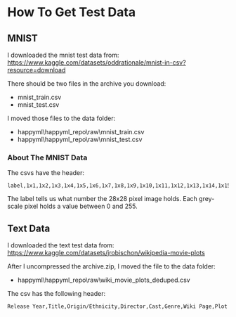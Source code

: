 # How To Get Test Data

## MNIST
I downloaded the mnist test data from:
https://www.kaggle.com/datasets/oddrationale/mnist-in-csv?resource=download

There should be two files in the archive you download:

* mnist_train.csv
* mnist_test.csv

I moved those files to the data folder:

* happyml\happyml_repo\raw\mnist_train.csv
* happyml\happyml_repo\raw\mnist_test.csv


### About The MNIST Data

The csvs have the header:

```
label,1x1,1x2,1x3,1x4,1x5,1x6,1x7,1x8,1x9,1x10,1x11,1x12,1x13,1x14,1x15,1x16,1x17,1x18,1x19,1x20,1x21,1x22,1x23,1x24,1x25,1x26,1x27,1x28,2x1,2x2,2x3,2x4,2x5,2x6,2x7,2x8,2x9,2x10,2x11,2x12,2x13,2x14,2x15,2x16,2x17,2x18,2x19,2x20,2x21,2x22,2x23,2x24,2x25,2x26,2x27,2x28,3x1,3x2,3x3,3x4,3x5,3x6,3x7,3x8,3x9,3x10,3x11,3x12,3x13,3x14,3x15,3x16,3x17,3x18,3x19,3x20,3x21,3x22,3x23,3x24,3x25,3x26,3x27,3x28,4x1,4x2,4x3,4x4,4x5,4x6,4x7,4x8,4x9,4x10,4x11,4x12,4x13,4x14,4x15,4x16,4x17,4x18,4x19,4x20,4x21,4x22,4x23,4x24,4x25,4x26,4x27,4x28,5x1,5x2,5x3,5x4,5x5,5x6,5x7,5x8,5x9,5x10,5x11,5x12,5x13,5x14,5x15,5x16,5x17,5x18,5x19,5x20,5x21,5x22,5x23,5x24,5x25,5x26,5x27,5x28,6x1,6x2,6x3,6x4,6x5,6x6,6x7,6x8,6x9,6x10,6x11,6x12,6x13,6x14,6x15,6x16,6x17,6x18,6x19,6x20,6x21,6x22,6x23,6x24,6x25,6x26,6x27,6x28,7x1,7x2,7x3,7x4,7x5,7x6,7x7,7x8,7x9,7x10,7x11,7x12,7x13,7x14,7x15,7x16,7x17,7x18,7x19,7x20,7x21,7x22,7x23,7x24,7x25,7x26,7x27,7x28,8x1,8x2,8x3,8x4,8x5,8x6,8x7,8x8,8x9,8x10,8x11,8x12,8x13,8x14,8x15,8x16,8x17,8x18,8x19,8x20,8x21,8x22,8x23,8x24,8x25,8x26,8x27,8x28,9x1,9x2,9x3,9x4,9x5,9x6,9x7,9x8,9x9,9x10,9x11,9x12,9x13,9x14,9x15,9x16,9x17,9x18,9x19,9x20,9x21,9x22,9x23,9x24,9x25,9x26,9x27,9x28,10x1,10x2,10x3,10x4,10x5,10x6,10x7,10x8,10x9,10x10,10x11,10x12,10x13,10x14,10x15,10x16,10x17,10x18,10x19,10x20,10x21,10x22,10x23,10x24,10x25,10x26,10x27,10x28,11x1,11x2,11x3,11x4,11x5,11x6,11x7,11x8,11x9,11x10,11x11,11x12,11x13,11x14,11x15,11x16,11x17,11x18,11x19,11x20,11x21,11x22,11x23,11x24,11x25,11x26,11x27,11x28,12x1,12x2,12x3,12x4,12x5,12x6,12x7,12x8,12x9,12x10,12x11,12x12,12x13,12x14,12x15,12x16,12x17,12x18,12x19,12x20,12x21,12x22,12x23,12x24,12x25,12x26,12x27,12x28,13x1,13x2,13x3,13x4,13x5,13x6,13x7,13x8,13x9,13x10,13x11,13x12,13x13,13x14,13x15,13x16,13x17,13x18,13x19,13x20,13x21,13x22,13x23,13x24,13x25,13x26,13x27,13x28,14x1,14x2,14x3,14x4,14x5,14x6,14x7,14x8,14x9,14x10,14x11,14x12,14x13,14x14,14x15,14x16,14x17,14x18,14x19,14x20,14x21,14x22,14x23,14x24,14x25,14x26,14x27,14x28,15x1,15x2,15x3,15x4,15x5,15x6,15x7,15x8,15x9,15x10,15x11,15x12,15x13,15x14,15x15,15x16,15x17,15x18,15x19,15x20,15x21,15x22,15x23,15x24,15x25,15x26,15x27,15x28,16x1,16x2,16x3,16x4,16x5,16x6,16x7,16x8,16x9,16x10,16x11,16x12,16x13,16x14,16x15,16x16,16x17,16x18,16x19,16x20,16x21,16x22,16x23,16x24,16x25,16x26,16x27,16x28,17x1,17x2,17x3,17x4,17x5,17x6,17x7,17x8,17x9,17x10,17x11,17x12,17x13,17x14,17x15,17x16,17x17,17x18,17x19,17x20,17x21,17x22,17x23,17x24,17x25,17x26,17x27,17x28,18x1,18x2,18x3,18x4,18x5,18x6,18x7,18x8,18x9,18x10,18x11,18x12,18x13,18x14,18x15,18x16,18x17,18x18,18x19,18x20,18x21,18x22,18x23,18x24,18x25,18x26,18x27,18x28,19x1,19x2,19x3,19x4,19x5,19x6,19x7,19x8,19x9,19x10,19x11,19x12,19x13,19x14,19x15,19x16,19x17,19x18,19x19,19x20,19x21,19x22,19x23,19x24,19x25,19x26,19x27,19x28,20x1,20x2,20x3,20x4,20x5,20x6,20x7,20x8,20x9,20x10,20x11,20x12,20x13,20x14,20x15,20x16,20x17,20x18,20x19,20x20,20x21,20x22,20x23,20x24,20x25,20x26,20x27,20x28,21x1,21x2,21x3,21x4,21x5,21x6,21x7,21x8,21x9,21x10,21x11,21x12,21x13,21x14,21x15,21x16,21x17,21x18,21x19,21x20,21x21,21x22,21x23,21x24,21x25,21x26,21x27,21x28,22x1,22x2,22x3,22x4,22x5,22x6,22x7,22x8,22x9,22x10,22x11,22x12,22x13,22x14,22x15,22x16,22x17,22x18,22x19,22x20,22x21,22x22,22x23,22x24,22x25,22x26,22x27,22x28,23x1,23x2,23x3,23x4,23x5,23x6,23x7,23x8,23x9,23x10,23x11,23x12,23x13,23x14,23x15,23x16,23x17,23x18,23x19,23x20,23x21,23x22,23x23,23x24,23x25,23x26,23x27,23x28,24x1,24x2,24x3,24x4,24x5,24x6,24x7,24x8,24x9,24x10,24x11,24x12,24x13,24x14,24x15,24x16,24x17,24x18,24x19,24x20,24x21,24x22,24x23,24x24,24x25,24x26,24x27,24x28,25x1,25x2,25x3,25x4,25x5,25x6,25x7,25x8,25x9,25x10,25x11,25x12,25x13,25x14,25x15,25x16,25x17,25x18,25x19,25x20,25x21,25x22,25x23,25x24,25x25,25x26,25x27,25x28,26x1,26x2,26x3,26x4,26x5,26x6,26x7,26x8,26x9,26x10,26x11,26x12,26x13,26x14,26x15,26x16,26x17,26x18,26x19,26x20,26x21,26x22,26x23,26x24,26x25,26x26,26x27,26x28,27x1,27x2,27x3,27x4,27x5,27x6,27x7,27x8,27x9,27x10,27x11,27x12,27x13,27x14,27x15,27x16,27x17,27x18,27x19,27x20,27x21,27x22,27x23,27x24,27x25,27x26,27x27,27x28,28x1,28x2,28x3,28x4,28x5,28x6,28x7,28x8,28x9,28x10,28x11,28x12,28x13,28x14,28x15,28x16,28x17,28x18,28x19,28x20,28x21,28x22,28x23,28x24,28x25,28x26,28x27,28x28
```

The label tells us what number the 28x28 pixel image holds.
Each grey-scale pixel holds a value between 0 and 255.

## Text Data
I downloaded the text test data from:
https://www.kaggle.com/datasets/jrobischon/wikipedia-movie-plots

After I uncompressed the archive.zip, I moved the file to the data folder:

* happyml\happyml_repo\raw\wiki_movie_plots_deduped.csv

The csv has the following header:
```
Release Year,Title,Origin/Ethnicity,Director,Cast,Genre,Wiki Page,Plot
```